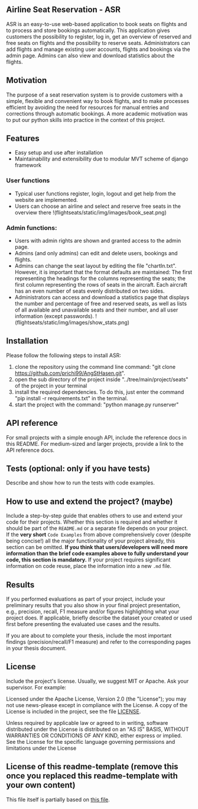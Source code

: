 ## Airline Seat Reservation - ASR
ASR is an easy-to-use web-based application to book seats on flights and to process and store bookings automatically. 
This application gives customers the possibility to register, log in, get an overview of reserved and free seats on flights and the possibility to reserve seats.
Administrators can add flights and manage existing user accounts, flights and bookings via the admin page. Admins can also view and download statistics about the flights.

## Motivation
The purpose of a seat reservation system is to provide customers with a simple, flexible and convenient way to book flights, and to make processes efficient by avoiding the need for resources for manual entries and corrections through automatic bookings.
A more academic motivation was to put our python skills into practice in the context of this project.
 
## Features
- Easy setup and use after installation
- Maintainability and extensibility due to modular MVT scheme of django framework

### User functions
- Typical user functions register, login, logout and get help from the website are implemented.
- Users can choose an airline and select and reserve free seats in the overview there
!(flightseats/static/img/images/book_seat.png)

### Admin functions:
- Users with admin rights are shown and granted access to the admin page.
- Admins (and only admins) can edit and delete users, bookings and flights.
- Admins can change the seat layout by editing the file "chartIn.txt". 
However, it is important that the format defaults are maintained: The first representing the headings for the columns representing the seats; the first column representing the rows of seats in the aircraft. Each aircraft has an even number of seats evenly distributed on two sides.
- Administrators can access and download a statistics page that displays the number and percentage of free and reserved seats, as well as lists of all available and unavailable seats and their number, and all user information (except passwords).
!(flightseats/static/img/images/show_stats.png)

## Installation
Please follow the following steps to install ASR:
1. clone the repository using the command line command: "git clone https://github.com/prichi99/AngStHasen.git".
2. open the sub directory of the project inside  "../tree/main/project/seats" of the project in your terminal
3. install the required dependencies. To do this, just enter the command "pip install -r requirements.txt" in the terminal.
4. start the project with the command: "python manage.py runserver"

## API reference
For small projects with a simple enough API, include the reference docs in this README. For medium-sized and larger projects, provide a link to the API reference docs.

## Tests (optional: only if you have tests)
Describe and show how to run the tests with code examples.

## How to use and extend the project? (maybe)
Include a step-by-step guide that enables others to use and extend your code for their projects. Whether this section is required and whether it should be part of the `README.md` or a separate file depends on your project. If the **very short** `Code Examples` from above comprehensively cover (despite being concise!) all the major functionality of your project already, this section can be omitted. **If you think that users/developers will need more information than the brief code examples above to fully understand your code, this section is mandatory.** If your project requires significant information on code reuse, place the information into a new `.md` file.

## Results
If you performed evaluations as part of your project, include your preliminary results that you also show in your final project presentation, e.g., precision, recall, F1 measure and/or figures highlighting what your project does. If applicable, briefly describe the dataset your created or used first before presenting the evaluated use cases and the results.

If you are about to complete your thesis, include the most important findings (precision/recall/F1 measure) and refer to the corresponding pages in your thesis document.

## License
Include the project's license. Usually, we suggest MIT or Apache. Ask your supervisor. For example:

Licensed under the Apache License, Version 2.0 (the "License"); you may not use news-please except in compliance with the License. A copy of the License is included in the project, see the file [LICENSE](LICENSE).

Unless required by applicable law or agreed to in writing, software distributed under the License is distributed on an "AS IS" BASIS, WITHOUT WARRANTIES OR CONDITIONS OF ANY KIND, either express or implied. See the License for the specific language governing permissions and limitations under the License

## License of this readme-template (remove this once you replaced this readme-template with your own content)
This file itself is partially based on [this file](https://gist.github.com/sujinleeme/ec1f50bb0b6081a0adcf9dd84f4e6271).
